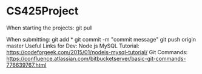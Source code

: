 # CS425Project
When starting the projects:
git pull

When submitting:
git add *
git commit -m "commit message"
git push origin master
Useful Links for Dev:
Node js MySQL Tutorial: https://codeforgeek.com/2015/01/nodejs-mysql-tutorial/
Git Commands: https://confluence.atlassian.com/bitbucketserver/basic-git-commands-776639767.html
